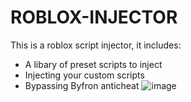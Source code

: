 # ROBLOX-INJECTOR
This is a roblox script injector, it includes:
* A libary of preset scripts to inject
* Injecting your custom scripts
* Bypassing Byfron anticheat
  ![image](https://github.com/user-attachments/assets/44c07972-f16c-4e57-b651-a817c211af9f)
